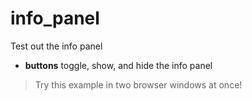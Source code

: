 # info_panel

Test out the info panel

- **buttons** toggle, show, and hide the info panel

> Try this example in two browser windows at once!
